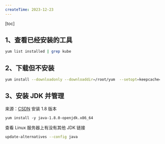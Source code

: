 ```yaml
---
createTime: 2023-12-23
---
```

[toc]

## 1、查看已经安装的工具

```sh
yum list installed | grep kube
```

## 2、下载但不安装

```sh
yum install --downloadonly --downloaddir=/root/yum  --setopt=keepcache=1 zlib-devel bzip2-devel openssl-devel ncurses-devel sqlite-devel readline-devel tk-devel gcc make
```

## 3、安装 JDK 并管理

来源：[CSDN](https://blog.csdn.net/u014454538/article/details/130736778)
安装 1.8 版本

```
yum install -y java-1.8.0-openjdk.x86_64
```

查看 Linux 服务器上有没有其他 JDK 链接

```sh
update-alternatives --config java
```

